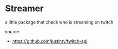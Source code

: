 Streamer
====

a little package that check who is streaming on twitch

source
* https://github.com/justintv/twitch-api
